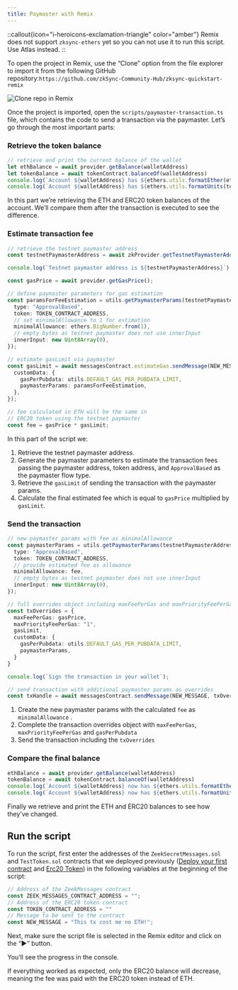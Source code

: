 ```yaml
---
title: Paymaster with Remix
---
```


::callout{icon="i-heroicons-exclamation-triangle" color="amber"}
Remix does not support `zksync-ethers` yet so you can not use it to run this script. Use Atlas instead.
::

To open the project in Remix, use the “Clone” option from the file explorer to import it from the following GitHub
repository:`https://github.com/zkSync-Community-Hub/zksync-quickstart-remix`

![Clone repo in Remix](/images/remix-plugin-clone-repo.gif)

Once the project is imported, open the `scripts/paymaster-transaction.ts` file, which contains the code to send a
transaction via the paymaster. Let’s go through the most important parts:

### Retrieve the token balance

```typescript
// retrieve and print the current balance of the wallet
let ethBalance = await provider.getBalance(walletAddress)
let tokenBalance = await tokenContract.balanceOf(walletAddress)
console.log(`Account ${walletAddress} has ${ethers.utils.formatEther(ethBalance)} ETH`);
console.log(`Account ${walletAddress} has ${ethers.utils.formatUnits(tokenBalance, 18)} tokens`);
```

In this part we’re retrieving the ETH and ERC20 token balances of the account. We’ll compare them after the transaction
is executed to see the difference.

### Estimate transaction fee

```typescript
// retrieve the testnet paymaster address
const testnetPaymasterAddress = await zkProvider.getTestnetPaymasterAddress();

console.log(`Testnet paymaster address is ${testnetPaymasterAddress}`);

const gasPrice = await provider.getGasPrice();

// define paymaster parameters for gas estimation
const paramsForFeeEstimation = utils.getPaymasterParams(testnetPaymasterAddress, {
  type: "ApprovalBased",
  token: TOKEN_CONTRACT_ADDRESS,
  // set minimalAllowance to 1 for estimation
  minimalAllowance: ethers.BigNumber.from(1),
  // empty bytes as testnet paymaster does not use innerInput
  innerInput: new Uint8Array(0),
});

// estimate gasLimit via paymaster
const gasLimit = await messagesContract.estimateGas.sendMessage(NEW_MESSAGE, {
  customData: {
    gasPerPubdata: utils.DEFAULT_GAS_PER_PUBDATA_LIMIT,
    paymasterParams: paramsForFeeEstimation,
  },
});

// fee calculated in ETH will be the same in
// ERC20 token using the testnet paymaster
const fee = gasPrice * gasLimit;
```

In this part of the script we:

1. Retrieve the testnet paymaster address.
2. Generate the paymaster parameters to estimate the transaction fees passing the paymaster address, token address, and
   `ApprovalBased` as the paymaster flow type.
3. Retrieve the `gasLimit` of sending the transaction with the paymaster params.
4. Calculate the final estimated fee which is equal to `gasPrice` multiplied by `gasLimit`.

### Send the transaction

```typescript
// new paymaster params with fee as minimalAllowance
const paymasterParams = utils.getPaymasterParams(testnetPaymasterAddress, {
  type: "ApprovalBased",
  token: TOKEN_CONTRACT_ADDRESS,
  // provide estimated fee as allowance
  minimalAllowance: fee,
  // empty bytes as testnet paymaster does not use innerInput
  innerInput: new Uint8Array(0),
});

// full overrides object including maxFeePerGas and maxPriorityFeePerGas
const txOverrides = {
  maxFeePerGas: gasPrice,
  maxPriorityFeePerGas: "1",
  gasLimit,
  customData: {
    gasPerPubdata: utils.DEFAULT_GAS_PER_PUBDATA_LIMIT,
    paymasterParams,
  }
}

console.log(`Sign the transaction in your wallet`);

// send transaction with additional paymaster params as overrides
const txHandle = await messagesContract.sendMessage(NEW_MESSAGE, txOverrides);
```

1. Create the new paymaster params with the calculated `fee` as `minimalAllowance` .
2. Complete the transaction overrides object with `maxFeePerGas`, `maxPriorityFeePerGas` and `gasPerPubdata`
3. Send the transaction including the `txOverrides`

### Compare the final balance

```typescript
ethBalance = await provider.getBalance(walletAddress)
tokenBalance = await tokenContract.balanceOf(walletAddress)
console.log(`Account ${walletAddress} now has ${ethers.utils.formatEther(ethBalance)} ETH`);
console.log(`Account ${walletAddress} now has ${ethers.utils.formatUnits(tokenBalance, 18)} tokens`);
```

Finally we retrieve and print the ETH and ERC20 balances to see how they’ve changed.

## Run the script

To run the script, first enter the addresses of the `ZeekSecretMessages.sol` and `TestToken.sol` contracts that we
deployed previously ([Deploy your first contract](/build/quick-start/deploy-your-first-contract) and
[Erc20 Token](/build/quick-start/erc20-token)) in the following variables at the beginning of
the script:

```typescript
// Address of the ZeekMessages contract
const ZEEK_MESSAGES_CONTRACT_ADDRESS = "";
// Address of the ERC20 token contract
const TOKEN_CONTRACT_ADDRESS = ""
// Message to be sent to the contract
const NEW_MESSAGE = "This tx cost me no ETH!";
```

Next, make sure the script file is selected in the Remix editor and click on the “▶️” button.

<!-- TODO: @uF4No add Remix image to showcase how to run scripts -->

You’ll see the progress in the console.

If everything worked as expected, only the ERC20 balance will decrease, meaning the fee was paid with the ERC20 token
instead of ETH.

